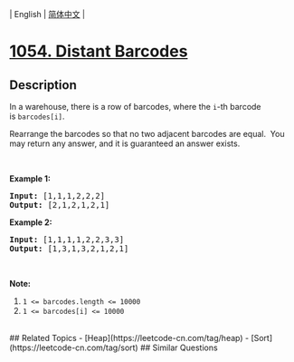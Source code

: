 
| English | [简体中文](README.md) |
# [1054. Distant Barcodes](https://leetcode-cn.com/problems/distant-barcodes/)
## Description
<p>In a warehouse, there is a row of barcodes, where the <code>i</code>-th barcode is&nbsp;<code>barcodes[i]</code>.</p>

<p>Rearrange the barcodes so that no two adjacent barcodes are equal.&nbsp; You may return any answer, and it is guaranteed an answer exists.</p>

<p>&nbsp;</p>

<p><strong>Example 1:</strong></p>

<pre>
<strong>Input: </strong><span id="example-input-1-1">[1,1,1,2,2,2]</span>
<strong>Output: </strong><span id="example-output-1">[2,1,2,1,2,1]</span>
</pre>

<div>
<p><strong>Example 2:</strong></p>

<pre>
<strong>Input: </strong><span id="example-input-2-1">[1,1,1,1,2,2,3,3]</span>
<strong>Output: </strong><span id="example-output-2">[1,3,1,3,2,1,2,1]</span></pre>
</div>

<p>&nbsp;</p>

<p><strong>Note:</strong></p>

<ol>
	<li><code>1 &lt;= barcodes.length &lt;= 10000</code></li>
	<li><code>1 &lt;= barcodes[i] &lt;= 10000</code></li>
</ol>

<div>
<div>&nbsp;</div>
</div>
## Related Topics
- [Heap](https://leetcode-cn.com/tag/heap)
- [Sort](https://leetcode-cn.com/tag/sort)
## Similar Questions

